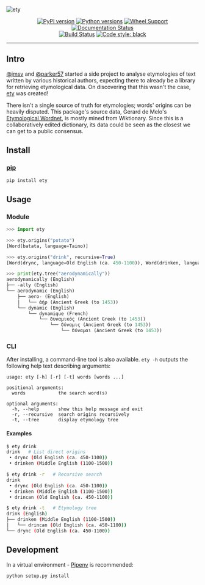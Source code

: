 ![ety](https://user-images.githubusercontent.com/14852491/52982538-880fbd80-33de-11e9-8101-6fa24c3b697d.png)

<p align="center">
<a href="https://badge.fury.io/py/ety"><img src="https://badge.fury.io/py/ety.svg" alt="PyPI version"></a>
<a href="https://pypi.python.org/pypi/ety"><img src="https://img.shields.io/pypi/pyversions/ety.svg" alt="Python versions"></a>
<a href="https://pypi.python.org/pypi/ety"><img src="https://img.shields.io/pypi/wheel/ety.svg" alt="Wheel Support"></a>
<a href="https://ety-python.readthedocs.io/en/latest/?badge=latest"><img src="https://readthedocs.org/projects/ety-python/badge/?version=latest" alt="Documentation Status"></a><br>
<a href="https://travis-ci.org/jmsv/ety-python"><img src="https://travis-ci.org/jmsv/ety-python.svg?branch=master" alt="Build Status"></a>
<a href="https://github.com/ambv/black"><img src="https://img.shields.io/badge/code%20style-black-000000.svg" alt="Code style: black"></a>
</p>

---

## Intro

[@jmsv](https://github.com/jmsv) and [@parker57](https://github.com/parker57) started a side project to analyse etymologies of text written by various historical authors, expecting there to already be a library for retrieving etymological data. On discovering that this wasn't the case, [ety](https://github.com/jmsv/ety-python) was created!

There isn't a single source of truth for etymologies; words' origins can be heavily disputed. This package's source data, Gerard de Melo's [Etymological Wordnet](http://www1.icsi.berkeley.edu/~demelo/etymwn/), is mostly mined from Wiktionary. Since this is a collaboratively edited dictionary, its data could be seen as the closest we can get to a public consensus.

## Install

### [pip](https://pypi.org/project/ety)

```bash
pip install ety
```

## Usage

### Module

```python
>>> import ety

>>> ety.origins("potato")
[Word(batata, language=Taino)]

>>> ety.origins("drink", recursive=True)
[Word(drync, language=Old English (ca. 450-1100)), Word(drinken, language=Middle English (1100-1500)), Word(drincan, language=Old English (ca. 450-1100))]

>>> print(ety.tree("aerodynamically"))
aerodynamically (English)
├── -ally (English)
└── aerodynamic (English)
    ├── aero- (English)
    │   └── ἀήρ (Ancient Greek (to 1453))
    └── dynamic (English)
        └── dynamique (French)
            └── δυναμικός (Ancient Greek (to 1453))
                └── δύναμις (Ancient Greek (to 1453))
                    └── δύναμαι (Ancient Greek (to 1453))
```

### CLI

After installing, a command-line tool is also available. `ety -h` outputs the following help text describing arguments:

```
usage: ety [-h] [-r] [-t] words [words ...]

positional arguments:
  words            the search word(s)

optional arguments:
  -h, --help       show this help message and exit
  -r, --recursive  search origins recursively
  -t, --tree       display etymology tree
```

#### Examples

```bash
$ ety drink
drink   # List direct origins
 • drync (Old English (ca. 450-1100))
 • drinken (Middle English (1100-1500))

$ ety drink -r   # Recursive search
drink
 • drync (Old English (ca. 450-1100))
 • drinken (Middle English (1100-1500))
 • drincan (Old English (ca. 450-1100))

$ ety drink -t   # Etymology tree
drink (English)
├── drinken (Middle English (1100-1500))
│   └── drincan (Old English (ca. 450-1100))
└── drync (Old English (ca. 450-1100))
```

## Development

In a virtual environment - [Pipenv](https://docs.pipenv.org) is recommended:

```bash
python setup.py install
```

